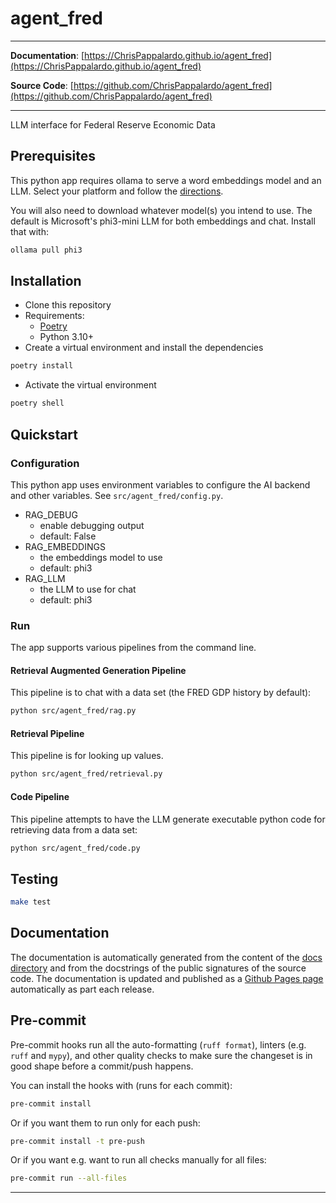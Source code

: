 # agent_fred

---

**Documentation**: [https://ChrisPappalardo.github.io/agent_fred](https://ChrisPappalardo.github.io/agent_fred)

**Source Code**: [https://github.com/ChrisPappalardo/agent_fred](https://github.com/ChrisPappalardo/agent_fred)

---

LLM interface for Federal Reserve Economic Data

## Prerequisites

This python app requires ollama to serve a word embeddings model and an LLM. Select your platform and follow the [directions](https://ollama.com/download).

You will also need to download whatever model(s) you intend to use. The default is Microsoft's phi3-mini LLM for both embeddings and chat. Install that with:

```sh
ollama pull phi3
```

## Installation

* Clone this repository
* Requirements:
  * [Poetry](https://python-poetry.org/)
  * Python 3.10+
* Create a virtual environment and install the dependencies

```sh
poetry install
```

* Activate the virtual environment

```sh
poetry shell
```

## Quickstart

### Configuration

This python app uses environment variables to configure the AI backend and other variables. See `src/agent_fred/config.py`.

* RAG_DEBUG
  * enable debugging output
  * default: False
* RAG_EMBEDDINGS
  * the embeddings model to use
  * default: phi3
* RAG_LLM
  * the LLM to use for chat
  * default: phi3

### Run

The app supports various pipelines from the command line.

#### Retrieval Augmented Generation Pipeline

This pipeline is to chat with a data set (the FRED GDP history by default):

```sh
python src/agent_fred/rag.py
```

#### Retrieval Pipeline

This pipeline is for looking up values.

```sh
python src/agent_fred/retrieval.py
```

#### Code Pipeline

This pipeline attempts to have the LLM generate executable python code for retrieving data from a data set:

```sh
python src/agent_fred/code.py
```

## Testing

```sh
make test
```

## Documentation

The documentation is automatically generated from the content of the [docs directory](https://github.com/ChrisPappalardo/agent_fred/tree/master/docs) and from the docstrings
 of the public signatures of the source code. The documentation is updated and published as a [Github Pages page](https://pages.github.com/) automatically as part each release.

## Pre-commit

Pre-commit hooks run all the auto-formatting (`ruff format`), linters (e.g. `ruff` and `mypy`), and other quality
 checks to make sure the changeset is in good shape before a commit/push happens.

You can install the hooks with (runs for each commit):

```sh
pre-commit install
```

Or if you want them to run only for each push:

```sh
pre-commit install -t pre-push
```

Or if you want e.g. want to run all checks manually for all files:

```sh
pre-commit run --all-files
```

---
